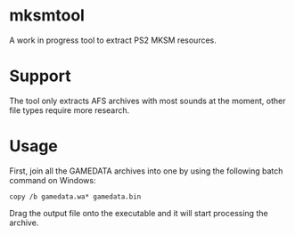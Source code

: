 # mksmtool

A work in progress tool to extract PS2 MKSM resources.

# Support

The tool only extracts AFS archives with most sounds at the moment, other file types require more research.


# Usage

First, join all the GAMEDATA archives into one by using the following batch command on Windows:

```
copy /b gamedata.wa* gamedata.bin
```

Drag the output file onto the executable and it will start processing the archive.